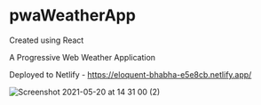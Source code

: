
# pwaWeatherApp
Created using React 

A Progressive Web Weather Application

Deployed to Netlify - https://eloquent-bhabha-e5e8cb.netlify.app/



![Screenshot 2021-05-20 at 14 31 00 (2)](https://user-images.githubusercontent.com/66824231/118987757-754b1100-b978-11eb-8a1e-1c303caba383.jpg)
